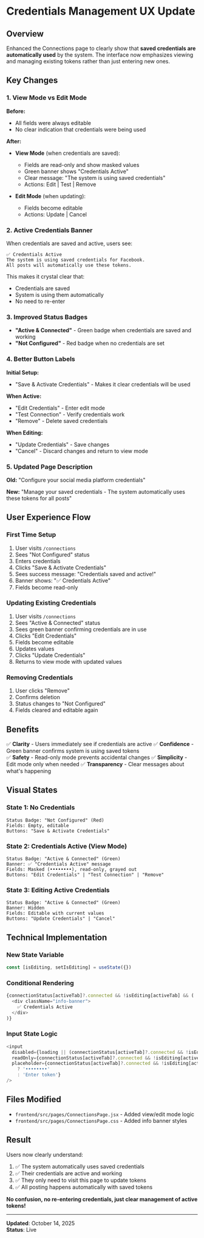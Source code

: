 # Credentials Management UX Update

## Overview

Enhanced the Connections page to clearly show that **saved credentials are automatically used** by the system. The interface now emphasizes viewing and managing existing tokens rather than just entering new ones.

## Key Changes

### 1. **View Mode vs Edit Mode**

**Before:**
- All fields were always editable
- No clear indication that credentials were being used

**After:**
- **View Mode** (when credentials are saved):
  - Fields are read-only and show masked values
  - Green banner shows "Credentials Active" 
  - Clear message: "The system is using saved credentials"
  - Actions: Edit | Test | Remove
  
- **Edit Mode** (when updating):
  - Fields become editable
  - Actions: Update | Cancel

### 2. **Active Credentials Banner**

When credentials are saved and active, users see:

```
✅ Credentials Active
The system is using saved credentials for Facebook. 
All posts will automatically use these tokens.
```

This makes it crystal clear that:
- Credentials are saved
- System is using them automatically
- No need to re-enter

### 3. **Improved Status Badges**

- **"Active & Connected"** - Green badge when credentials are saved and working
- **"Not Configured"** - Red badge when no credentials are set

### 4. **Better Button Labels**

**Initial Setup:**
- "Save & Activate Credentials" - Makes it clear credentials will be used

**When Active:**
- "Edit Credentials" - Enter edit mode
- "Test Connection" - Verify credentials work
- "Remove" - Delete saved credentials

**When Editing:**
- "Update Credentials" - Save changes
- "Cancel" - Discard changes and return to view mode

### 5. **Updated Page Description**

**Old:** "Configure your social media platform credentials"

**New:** "Manage your saved credentials - The system automatically uses these tokens for all posts"

## User Experience Flow

### First Time Setup
1. User visits `/connections`
2. Sees "Not Configured" status
3. Enters credentials
4. Clicks "Save & Activate Credentials"
5. Sees success message: "Credentials saved and active!"
6. Banner shows: "✅ Credentials Active"
7. Fields become read-only

### Updating Existing Credentials
1. User visits `/connections` 
2. Sees "Active & Connected" status
3. Sees green banner confirming credentials are in use
4. Clicks "Edit Credentials"
5. Fields become editable
6. Updates values
7. Clicks "Update Credentials"
8. Returns to view mode with updated values

### Removing Credentials
1. User clicks "Remove"
2. Confirms deletion
3. Status changes to "Not Configured"
4. Fields cleared and editable again

## Benefits

✅ **Clarity** - Users immediately see if credentials are active
✅ **Confidence** - Green banner confirms system is using saved tokens  
✅ **Safety** - Read-only mode prevents accidental changes
✅ **Simplicity** - Edit mode only when needed
✅ **Transparency** - Clear messages about what's happening

## Visual States

### State 1: No Credentials
```
Status Badge: "Not Configured" (Red)
Fields: Empty, editable
Buttons: "Save & Activate Credentials"
```

### State 2: Credentials Active (View Mode)
```
Status Badge: "Active & Connected" (Green)
Banner: ✅ "Credentials Active" message
Fields: Masked (••••••••), read-only, grayed out
Buttons: "Edit Credentials" | "Test Connection" | "Remove"
```

### State 3: Editing Active Credentials
```
Status Badge: "Active & Connected" (Green)
Banner: Hidden
Fields: Editable with current values
Buttons: "Update Credentials" | "Cancel"
```

## Technical Implementation

### New State Variable
```javascript
const [isEditing, setIsEditing] = useState({})
```

### Conditional Rendering
```javascript
{connectionStatus[activeTab]?.connected && !isEditing[activeTab] && (
  <div className="info-banner">
    ✅ Credentials Active
  </div>
)}
```

### Input State Logic
```javascript
<input
  disabled={loading || (connectionStatus[activeTab]?.connected && !isEditing[activeTab])}
  readOnly={connectionStatus[activeTab]?.connected && !isEditing[activeTab]}
  placeholder={connectionStatus[activeTab]?.connected && !isEditing[activeTab] 
    ? '••••••••' 
    : 'Enter token'}
/>
```

## Files Modified

- `frontend/src/pages/ConnectionsPage.jsx` - Added view/edit mode logic
- `frontend/src/pages/ConnectionsPage.css` - Added info banner styles

## Result

Users now clearly understand:
1. ✅ The system automatically uses saved credentials
2. ✅ Their credentials are active and working
3. ✅ They only need to visit this page to update tokens
4. ✅ All posting happens automatically with saved tokens

**No confusion, no re-entering credentials, just clear management of active tokens!**

---

**Updated**: October 14, 2025  
**Status**: Live

